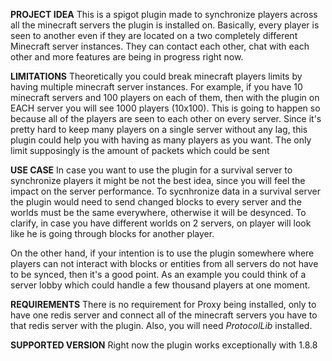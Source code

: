 **PROJECT IDEA**
This is a spigot plugin made to synchronize players across all the minecraft servers the plugin is installed on. Basically, every player is seen to another even if they are located on a two completely different Minecraft server instances. They can contact each other, chat with each other and more features are being in progress right now.

**LIMITATIONS**
Theoretically you could break minecraft players limits by having multiple minecraft server instances. For example, if you have 10 minecraft servers and 100 players on each of them, then with the plugin on EACH server you will see 1000 players (10x100). This is going to happen so because all of the players are seen to each other on every server. Since it's pretty hard to keep many players on a single server without any lag, this plugin could help you with having as many players as you want. The only limit supposingly is the amount of packets which could be sent

**USE CASE**
In case you want to use the plugin for a survival server to synchronize players it might be not the best idea, since you will feel the impact on the server performance. To sycnhronize data in a survival server the plugin would need to send changed blocks to every server and the worlds must be the same everywhere, otherwise it will be desynced. To clarify, in case you have different worlds on 2 servers, on player will look like he is going through blocks for another player.

On the other hand, if your intention is to use the plugin somewhere where players can not interact with blocks or entities from all servers do not have to be synced, then it's a good point. As an example you could think of a server lobby which could handle a few thousand players at one moment.

**REQUIREMENTS**
There is no requirement for Proxy being installed, only to have one redis server and connect all of the minecraft servers you have to that redis server with the plugin. Also, you will need _ProtocolLib_ installed.

**SUPPORTED VERSION** 
Right now the plugin works exceptionally with 1.8.8
